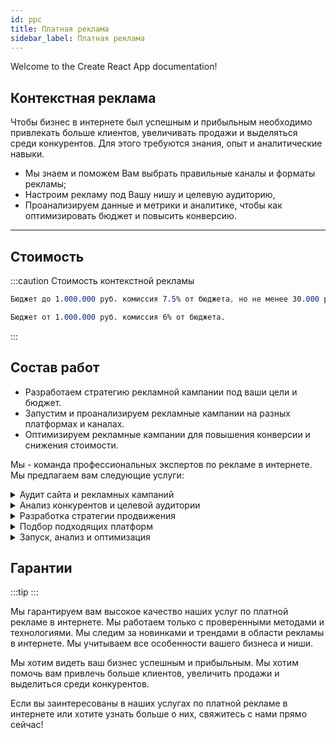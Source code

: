 ```yaml
---
id: ppc
title: Платная реклама
sidebar_label: Платная реклама
---
```


Welcome to the Create React App documentation!

## Контекстная реклама

Чтобы бизнес в интернете был успешным и прибыльным необходимо привлекать больше клиентов, увеличивать продажи и выделяться среди конкурентов. Для этого требуются знания, опыт и аналитические навыки. 

* Мы знаем и поможем Вам выбрать правильные каналы и форматы рекламы; 
* Настроим рекламу под Вашу нишу и целевую аудиторию, 
* Проанализируем данные и метрики и аналитике, чтобы как оптимизировать бюджет и повысить конверсию.

---


## Стоимость

:::caution Стоимость контекстной рекламы

```css
Бюджет до 1.000.000 руб. комиссия 7.5% от бюджета, но не менее 30.000 руб.
```
```css
Бюджет от 1.000.000 руб. комиссия 6% от бюджета.
```
:::





## Состав работ

* Разработаем стратегию рекламной кампании под ваши цели и бюджет.
* Запустим и проанализируем рекламные кампании на разных платформах и каналах.
* Оптимизируем рекламные кампании для повышения конверсии и снижения стоимости.

Мы - команда профессиональных экспертов по рекламе в интернете. Мы предлагаем вам следующие услуги:



<details>
<summary>Аудит сайта и рекламных кампаний</summary>
Мы проведем детальный анализ вашего сайта и рекламных кампаний, выявим сильные и слабые стороны, найдем ошибки и проблемы, дадим рекомендации по улучшению.
</details>


<details>
<summary>Анализ конкурентов и целевой аудитории</summary>
Анализ конкурентов и целевой аудитории. Мы изучим вашу нишу и конкурентов, определим вашу целевую аудиторию и ее потребности, предпочтения и поведение. Мы поможем вам сформулировать ваше уникальное предложение и преимущества перед конкурентами.
</details>


<details>
<summary>Разработка стратегии продвижения</summary>
Позволит оптимизировать бюджет. Мы разработаем для вас индивидуальную стратегию продвижения вашего бизнеса в интернете, которая будет соответствовать вашим целям, бюджету и ресурсам. Мы подберем для вас подходящие каналы и форматы рекламы, распределим бюджет между ними и оптимизируем его для достижения максимальной эффективности.
</details>


<details>
<summary>Подбор подходящих платформ</summary>
Мы поможем вам выбрать лучшие платформы для размещения вашей рекламы в интернете, такие как Google Ads, Facebook Ads, Instagram Ads, YouTube Ads и другие. Мы также подключим для вас необходимые инструменты аналитики, такие как Google Analytics, Facebook Pixel, Google Tag Manager и другие. Мы настроим для вас цели, события, сегменты и отчеты по вашей рекламе в интернете.
</details>


<details>
<summary>Запуск, анализ и оптимизация </summary>
Мы запустим для вас рекламные кампании в интернете на выбранных платформах согласно разработанной стратегии. Мы будем постоянно анализировать данные и метрики по вашей рекламе в интернете, тестировать разные гипотезы и варианты объявлений, оптимизировать параметры рекламных кампаний для повышения конверсии и снижения стоимости клика или лидов.
</details>



## Гарантии


:::tip 
:::


Мы гарантируем вам высокое качество наших услуг по платной рекламе в интернете. Мы работаем только с проверенными методами и технологиями. Мы следим за новинками и трендами в области рекламы в интернете. Мы учитываем все особенности вашего бизнеса и ниши.
 
Мы хотим видеть ваш бизнес успешным и прибыльным. Мы хотим помочь вам привлечь больше клиентов, увеличить продажи и выделиться среди конкурентов.
 
Если вы заинтересованы в наших услугах по платной рекламе в интернете или хотите узнать больше о них, свяжитесь с нами прямо сейчас!
